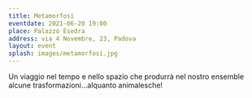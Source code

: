 ```yaml
---
title: Metamorfosi
eventdate: 2021-06-20 19:00
place: Palazzo Esedra
address: via 4 Novembre, 23, Padova
layout: event
splash: images/metamorfosi.jpg
---
```


Un viaggio nel tempo e nello spazio che produrrà nel nostro ensemble alcune
trasformazioni...alquanto animalesche!